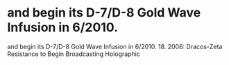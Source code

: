 # and begin its D-7/D-8 Gold Wave Infusion in 6/2010.

and begin its D-7/D-8 Gold Wave Infusion in 6/2010.
18. 2006: Dracos-Zeta Resistance to Begin Broadcasting Holographic